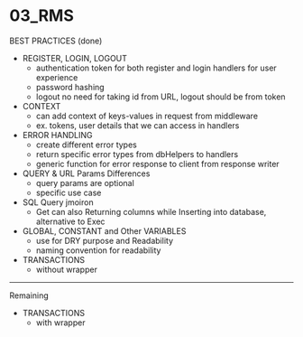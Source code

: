 # 03_RMS

BEST PRACTICES (done)
- REGISTER, LOGIN, LOGOUT
  -  authentication token for both register and login handlers for user experience
  -  password hashing
  -  logout no need for taking id from URL, logout should be from token 
- CONTEXT
  - can add context of keys-values in request from middleware
  - ex. tokens, user details that we can access in handlers
- ERROR HANDLING
  - create different error types
  - return specific error types from dbHelpers to handlers
  - generic function for error response to client from response writer
- QUERY & URL Params Differences
  - query params are optional
  - specific use case
- SQL Query jmoiron
  - Get can also Returning columns while Inserting into database, alternative to Exec
- GLOBAL, CONSTANT and Other VARIABLES
  - use for DRY purpose and Readability
  - naming convention for readability  
- TRANSACTIONS
  - without wrapper
-----------------------------------------------------------------------------------------------------------------------------------------

Remaining
- TRANSACTIONS
  - with wrapper 


